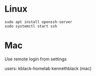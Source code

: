 # Linux
```
sudo apt install openssh-server
sudo systemctl start ssh
```

# Mac
Use remote login from settings


users:
kblack-homelab
kennethblack (mac)

